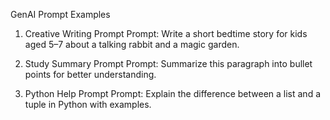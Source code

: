 GenAI Prompt Examples

 1. Creative Writing Prompt
Prompt: Write a short bedtime story for kids aged 5–7 about a talking rabbit and a magic garden.

 2. Study Summary Prompt
Prompt: Summarize this paragraph into bullet points for better understanding.

 3. Python Help Prompt
Prompt: Explain the difference between a list and a tuple in Python with examples.

